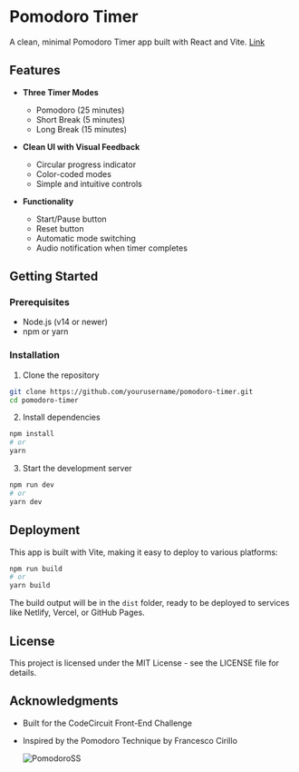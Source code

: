 # Pomodoro Timer

A clean, minimal Pomodoro Timer app built with React and Vite.
[Link](https://pomodorowebapptimer.netlify.app/)

## Features

- **Three Timer Modes**
  - Pomodoro (25 minutes)
  - Short Break (5 minutes)
  - Long Break (15 minutes)

- **Clean UI with Visual Feedback**
  - Circular progress indicator
  - Color-coded modes
  - Simple and intuitive controls

- **Functionality**
  - Start/Pause button
  - Reset button
  - Automatic mode switching
  - Audio notification when timer completes

## Getting Started

### Prerequisites

- Node.js (v14 or newer)
- npm or yarn

### Installation

1. Clone the repository
```bash
git clone https://github.com/yourusername/pomodoro-timer.git
cd pomodoro-timer
```

2. Install dependencies
```bash
npm install
# or
yarn
```

3. Start the development server
```bash
npm run dev
# or
yarn dev
```

## Deployment

This app is built with Vite, making it easy to deploy to various platforms:

```bash
npm run build
# or
yarn build
```

The build output will be in the `dist` folder, ready to be deployed to services like Netlify, Vercel, or GitHub Pages.

## License

This project is licensed under the MIT License - see the LICENSE file for details.

## Acknowledgments

- Built for the CodeCircuit Front-End Challenge
- Inspired by the Pomodoro Technique by Francesco Cirillo

  ![PomodoroSS](https://github.com/user-attachments/assets/9bcb5a10-2e5a-4697-a77c-3dd5ff50c95a)
